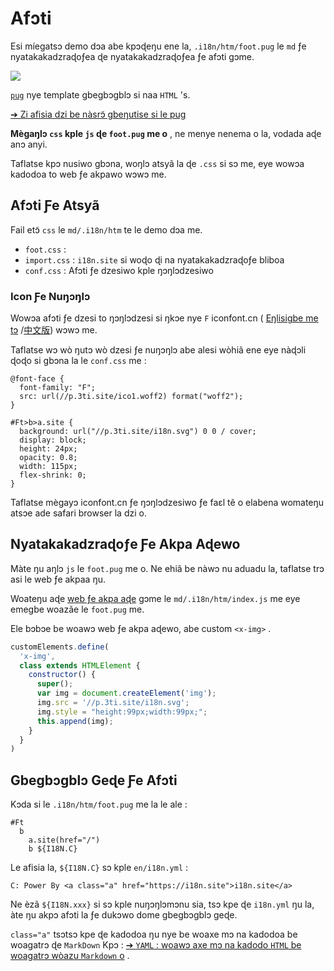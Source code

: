 # Afɔti

Esi míegatsɔ demo dɔa abe kpɔɖeŋu ene la, `.i18n/htm/foot.pug` le `md` ƒe nyatakakadzraɖoƒea ɖe nyatakakadzraɖoƒea ƒe afɔti gɔme.

![](https://p.3ti.site/1721286077.avif)

[`pug`](https://pugjs.org) nye template gbegbɔgblɔ si naa `HTML` 's.

[➔ Zi afisia dzi be nàsrɔ̃ gbeŋutise si le pug](https://pugjs.org)

**Mègaŋlɔ `css` kple `js` ɖe `foot.pug` me o** , ne menye nenema o la, vodada aɖe anɔ anyi.

Taflatse kpɔ nusiwo gbɔna, woŋlɔ atsyã la ɖe `.css` si sɔ me, eye wowɔa kadodoa to web ƒe akpawo wɔwɔ me.

## Afɔti Ƒe Atsyã

Fail etɔ̃ `css` le `md/.i18n/htm` te le demo dɔa me.

* `foot.css` :
* `import.css` : `i18n.site` si woɖo ɖi na nyatakakadzraɖoƒe bliboa
* `conf.css` : Afɔti ƒe dzesiwo kple ŋɔŋlɔdzesiwo

### Icon Ƒe Nuŋɔŋlɔ

Wowɔa afɔti ƒe dzesi to ŋɔŋlɔdzesi si ŋkɔe nye `F` iconfont.cn ( [Eŋlisigbe me tɔ](https://www.iconfont.cn/?lang=en-us) /[中文版](https://www.iconfont.cn/?lang=zh)) wɔwɔ me.

Taflatse wɔ wò ŋutɔ wò dzesi ƒe nuŋɔŋlɔ abe alesi wòhiã ene eye nàɖɔli ɖoɖo si gbɔna la le `conf.css` me :

```
@font-face {
  font-family: "F";
  src: url(//p.3ti.site/ico1.woff2) format("woff2");
}

#Ft>b>a.site {
  background: url("//p.3ti.site/i18n.svg") 0 0 / cover;
  display: block;
  height: 24px;
  opacity: 0.8;
  width: 115px;
  flex-shrink: 0;
}
```

Taflatse mègayɔ iconfont.cn ƒe ŋɔŋlɔdzesiwo ƒe faɛl tẽ o elabena womateŋu atsɔe ade safari browser la dzi o.

## Nyatakakadzraɖoƒe Ƒe Akpa Aɖewo

Màte ŋu aŋlɔ `js` le `foot.pug` me o. Ne ehiã be nàwɔ nu aduadu la, taflatse trɔ asi le web ƒe akpaa ŋu.

Woateŋu aɖe [web ƒe akpa aɖe](https://www.freecodecamp.org/news/build-your-first-web-component/) gɔme le `md/.i18n/htm/index.js` me eye emegbe woazãe le `foot.pug` me.

Ele bɔbɔe be woawɔ web ƒe akpa aɖewo, abe custom `<x-img>` .

```js
customElements.define(
  'x-img',
  class extends HTMLElement {
    constructor() {
      super();
      var img = document.createElement('img');
      img.src = '//p.3ti.site/i18n.svg';
      img.style = "height:99px;width:99px;";
      this.append(img);
    }
  }
)
```

## Gbegbɔgblɔ Geɖe Ƒe Afɔti

Kɔda si le `.i18n/htm/foot.pug` me la le ale :

```
#Ft
  b
    a.site(href="/")
    b ${I18N.C}
```

Le afisia la, `${I18N.C}` sɔ kple `en/i18n.yml` :

```
C: Power By <a class="a" href="https://i18n.site">i18n.site</a>
```

Ne èzã `${I18N.xxx}` si sɔ kple nuŋɔŋlɔmɔnu sia, tsɔ kpe ɖe `i18n.yml` ŋu la, àte ŋu akpɔ afɔti la ƒe dukɔwo dome gbegbɔgblɔ geɖe.

`class="a"` tsɔtsɔ kpe ɖe kadodoa ŋu nye be woaxe mɔ na kadodoa be woagatrɔ ɖe `MarkDown` Kpɔ :
 [➔ `YAML` : woawɔ axe mɔ na kadodo `HTML` be woagatrɔ wòazu `Markdown` o](/i18/qa#H2) .